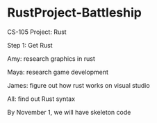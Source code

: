 # RustProject-Battleship
CS-105 Project: Rust

Step 1: Get Rust

Amy: research graphics in rust

Maya: research game development

James: figure out how rust works on visual studio

All: find out Rust syntax

By November 1, we will have skeleton code 

